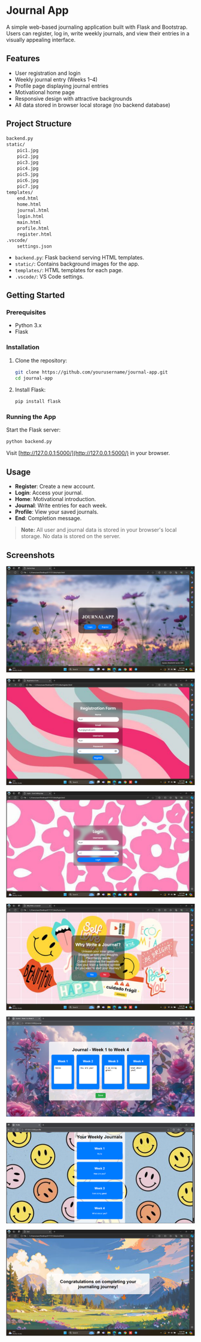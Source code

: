 # Journal App

A simple web-based journaling application built with Flask and Bootstrap. Users can register, log in, write weekly journals, and view their entries in a visually appealing interface.

## Features

- User registration and login
- Weekly journal entry (Weeks 1–4)
- Profile page displaying journal entries
- Motivational home page
- Responsive design with attractive backgrounds
- All data stored in browser local storage (no backend database)

## Project Structure

```
backend.py
static/
    pic1.jpg
    pic2.jpg
    pic3.jpg
    pic4.jpg
    pic5.jpg
    pic6.jpg
    pic7.jpg
templates/
    end.html
    home.html
    journal.html
    login.html
    main.html
    profile.html
    register.html
.vscode/
    settings.json
```

- `backend.py`: Flask backend serving HTML templates.
- `static/`: Contains background images for the app.
- `templates/`: HTML templates for each page.
- `.vscode/`: VS Code settings.

## Getting Started

### Prerequisites

- Python 3.x
- Flask

### Installation

1. Clone the repository:
    ```sh
    git clone https://github.com/yourusername/journal-app.git
    cd journal-app
    ```

2. Install Flask:
    ```sh
    pip install flask
    ```

### Running the App

Start the Flask server:

```sh
python backend.py
```

Visit [http://127.0.0.1:5000/](http://127.0.0.1:5000/) in your browser.

## Usage

- **Register**: Create a new account.
- **Login**: Access your journal.
- **Home**: Motivational introduction.
- **Journal**: Write entries for each week.
- **Profile**: View your saved journals.
- **End**: Completion message.

> **Note:** All user and journal data is stored in your browser's local storage. No data is stored on the server.

## Screenshots

![Landing Page](Screenshots/1.png)

![Registeration Page](Screenshots/2.png)

![Login Page](Screenshots/3.png)

![Home Page](Screenshots/4.png)

![Journal Page](Screenshots/5.png)

![Profile Page](Screenshots/6.png)

![End Page](Screenshots/7.png)

